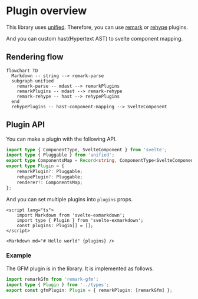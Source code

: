 # Plugin overview

This library uses [unified](https://github.com/unifiedjs/unified).
Therefore, you can use [remark](https://github.com/remarkjs/remark) or [rehype](https://github.com/rehypejs/rehype) plugins.

And you can custom hast(Hypertext AST) to svelte component mapping.

## Rendering flow

```mermaid
flowchart TD
  Markdown -- string --> remark-parse
  subgraph unified
    remark-parse -- mdast --> remarkPlugins
    remarkPlugins -- mdast --> remark-rehype
    remark-rehype -- hast --> rehypePlugins
  end
  rehypePlugins -- hast-component-mapping --> SvelteComponent
```

## Plugin API

You can make a plugin with the following API.

```ts
import type { ComponentType, SvelteComponent } from 'svelte';
import type { Pluggable } from 'unified';
export type ComponentsMap = Record<string, ComponentType<SvelteComponent>>;
export type Plugin = {
	remarkPlugin?: Pluggable;
	rehypePlugin?: Pluggable;
	renderer?: ComponentsMap;
};
```

And you can set multiple plugins into `plugins` props.

```svelte
<script lang="ts">
	import Markdown from 'svelte-exmarkdown';
	import type { Plugin } from 'svelte-exmarkdown';
	const plugins: Plugin[] = [];
</script>

<Markdown md="# Hello world" {plugins} />
```

### Example

The GFM plugin is in the library. It is implemented as follows.

```ts
import remarkGfm from 'remark-gfm';
import type { Plugin } from '../types';
export const gfmPlugin: Plugin = { remarkPlugin: [remarkGfm] };
```
